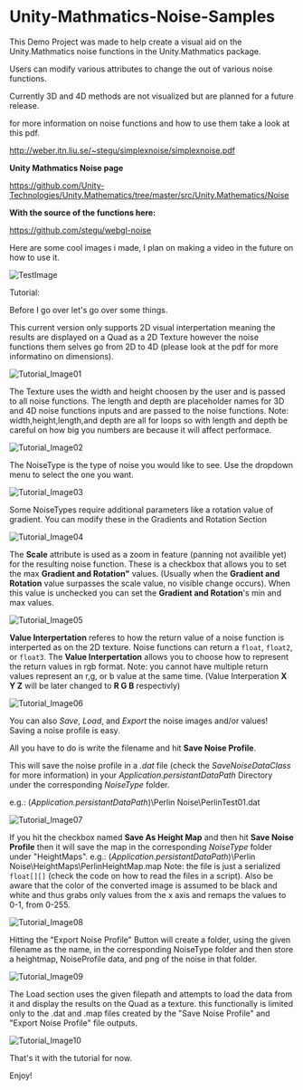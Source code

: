 # Unity-Mathmatics-Noise-Samples
 
This Demo Project was made to help create a visual aid on the Unity.Mathmatics noise functions in the Unity.Mathmatics package.

Users can modify various attributes to change the out of various noise functions.

Currently 3D and 4D methods are not visualized but are planned for a future release.

for more information on noise functions and how to use them take a look at this pdf.

http://weber.itn.liu.se/~stegu/simplexnoise/simplexnoise.pdf 

**Unity Mathmatics Noise page** 

https://github.com/Unity-Technologies/Unity.Mathematics/tree/master/src/Unity.Mathematics/Noise 

**With the source of the functions here:** 

https://github.com/stegu/webgl-noise

Here are some cool images i made, I plan on making a video in the future on how to use it.

![TestImage](/images/SRDNoise/TestImages.png)

Tutorial:

Before I go over let's go over some things.

This current version only supports 2D visual interpertation meaning the results are displayed on a Quad as a 2D Texture however the noise functions them selves go from
2D to 4D (please look at the pdf for more informatino on dimensions). 

![Tutorial_Image01](/images/SRDNoise/tutorial01.png)

The Texture uses the width and height choosen by the user and is passed to all noise functions. The length and depth are placeholder names for 3D and 4D noise functions inputs and are passed to the noise functions. Note: width,height,length,and depth are all for loops so with length and depth be careful on how big you numbers are because it will affect performace.

![Tutorial_Image02](/images/SRDNoise/tutorial02.png)

The NoiseType is the type of noise you would like to see. Use the dropdown menu to select the one you want.

![Tutorial_Image03](/images/SRDNoise/tutorial03.png)

Some NoiseTypes require additional parameters like a rotation value of gradient. You can modify these in the Gradients and Rotation Section

![Tutorial_Image04](/images/SRDNoise/tutorial04.png)

The **Scale** attribute is used as a zoom in feature (panning not availible yet) for the resulting noise function. These is a checkbox that allows you to set the max
**Gradient and Rotation"** values. (Usually when the **Gradient and Rotation** value surpasses the scale value, no visible change occurs). When this value is unchecked you can set the **Gradient and Rotation**'s min and max values.

![Tutorial_Image05](/images/SRDNoise/tutorial05.png)

**Value Interpertation** referes to how the return value of a noise function is interperted as on the 2D texture. Noise functions can return a <code>float</code>, <code>float2</code>, or <code>float3</code>.
The **Value Interpertation** allows you to choose how to represent the return values in rgb format. Note: you cannot have multiple return values represent an r,g, or b value at the same time. (Value Interperation **X Y Z** will be later changed to **R G B** respectivly)

![Tutorial_Image06](/images/SRDNoise/tutorial06.png)

You can also *Save*, *Load*, and *Export* the noise images and/or values!
Saving a noise profile is easy. 

All you have to do is write the filename and hit **Save Noise Profile**.

This will save the noise profile in a *.dat* file (check the *SaveNoiseDataClass* for more information) in your *Application.persistantDataPath* Directory under the corresponding *NoiseType* folder.

e.g.:
  (*Application.persistantDataPath*)\Perlin Noise\PerlinTest01.dat
  
![Tutorial_Image07](/images/SRDNoise/tutorial07.png)
  
If you hit the checkbox named **Save As Height Map** and then hit **Save Noise Profile** then it will save the map in the corresponding *NoiseType* folder under "HeightMaps".
e.g.:
  (*Application.persistantDataPath*)\Perlin Noise\HeightMaps\PerlinHeightMap.map
Note: the file is just a serialized <code>float[][]</code> (check the code on how to read the files in a script). Also be aware that the color of the converted image is assumed to be black and white and thus grabs only values from the x axis and remaps the values to 0-1, from 0-255.

![Tutorial_Image08](/images/SRDNoise/tutorial08.png)

Hitting the "Export Noise Profile" Button will create a folder, using the given filename as the name, in the corresponding NoiseType folder and then store a heightmap, NoiseProfile data, and png of the noise in that folder.


![Tutorial_Image09](/images/SRDNoise/tutorial09.png)

The Load section uses the given filepath and attempts to load the data from it and display the results on the Quad as a texture. this functionally is limited only to the .dat and .map files created by the "Save Noise Profile" and "Export Noise Profile" file outputs.

![Tutorial_Image10](/images/SRDNoise/tutorial10.png)

That's it with the tutorial for now.

Enjoy!



